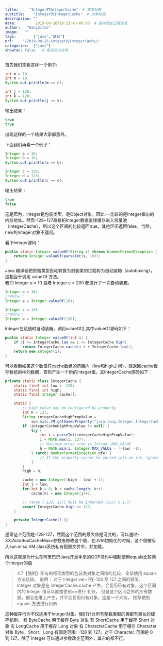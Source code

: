 ```yaml
---
title:     "Integer的IntegerCache"  # 文章标题
subtitle:    "Integer的IntegerCache"  # 文章标题
description: ""
date:         2019-08-26T10:23:46+08:00  # 自动添加日期信息
author:   "WangZiTao"
image:   ""
tags:        ["java","基础"]
url:    "/2019-08-26-integer的integerCache/"
categories:  ["java"]
showtoc: false   # 是否显示目录
---
```


首先我们来看这样一个例子:
```java
int m = 10;
int n = 10;
System.out.println(m == n);

int j = 128;
int k = 128;
System.out.println(j == k);

```

输出结果：

```java
true
true
```
出现这样的一个结果大家都意外。


下面我们再看一个例子：

```java
Integer a = 10;
Integer b = 10;
System.out.println(a == b);

Integer c = 128;
Integer d = 128;
System.out.println(c == d);

```

输出结果：

```java
true
false
```

这是因为，Integer是包装类型，是Object对象，因此==比较的是Integer指向的内存地址。然而-128~127直接的Integer数据直接缓存进入常量池（IntegerCache），所以这个区间的比较返回true，其他区间返回false。当然，new的Integer对象不适用。

看下Integer源码：

```java
public static Integer valueOf(String s) throws NumberFormatException {
    return Integer.valueOf(parseInt(s, 10));
}
```

Java 编译器把原始类型自动转换为封装类的过程称为自动装箱（autoboxing），这相当于调用 valueOf 方法。</br>
我们
Integer a = 10 或者 Integer c = 200 都进行了一次自动装箱。

```java
Integer a = 10;
//等价于：
Integer a = Integer.valueOf(10);

Integer c = 128
//等价于：
Integer a = Integer.valueOf(128);

```

Integer在赋值时自动装箱，调用valueOf(),其中valueOf源码如下：

```java
public static Integer valueOf(int i) {
    if (i >= IntegerCache.low && i <= IntegerCache.high)
        return IntegerCache.cache[i + (-IntegerCache.low)];
    return new Integer(i);
}
```

可以看到如果这个数值在cache数组的范围内（low和high之间），就返回cache缓存数组的中的数据，否则产生一个新的Integer值。其IntegerCache源码如下：

```java
private static class IntegerCache {
    static final int low = -128;
    static final int high;
    static final Integer cache[];

    static {
        // high value may be configured by property
        int h = 127;
        String integerCacheHighPropValue =
            sun.misc.VM.getSavedProperty("java.lang.Integer.IntegerCache.high");
        if (integerCacheHighPropValue != null) {
            try {
                int i = parseInt(integerCacheHighPropValue);
                i = Math.max(i, 127);
                // Maximum array size is Integer.MAX_VALUE
                h = Math.min(i, Integer.MAX_VALUE - (-low) -1);
            } catch( NumberFormatException nfe) {
                // If the property cannot be parsed into an int, ignore it.
            }
        }
        high = h;

        cache = new Integer[(high - low) + 1];
        int j = low;
        for(int k = 0; k < cache.length; k++)
            cache[k] = new Integer(j++);

        // range [-128, 127] must be interned (JLS7 5.1.7)
        assert IntegerCache.high >= 127;
    }

    private IntegerCache() {}
}

```

通常这个范围是-128-127，然而这个范围的最大值是可变的，可以通过-XX:AutoBoxCacheMax=<size>参数去修改这个值，在JVM初始化的时候，这个值被写入sun.misc.VM class系统私有配置文件中，并加载。

所以这就是为什么在阿里巴巴Java开发手册的OOP规约中强制使用equals比较两个Integer的值

>4.7【强制】所有的相同类型的包装类对象之间值的比较，全部使用 equals 方法比较。
说明： 对于 Integer var=?在-128 至 127 之间的赋值， Integer 对象是在
IntegerCache.cache 产生，会复用已有对象，这个区间内的 Integer 值可以直接使用==进行
判断。
但是这个区间之外的所有数据，都会在堆上产生，并不会复用已有对象，这是一个大坑，
推荐使用 equals 方法进行判断


这种缓存行为不仅适用于Integer对象。我们针对所有整数类型的类都有类似的缓存机制。
有 ByteCache 用于缓存 Byte 对象
有 ShortCache 用于缓存 Short 对象
有 LongCache 用于缓存 Long 对象
有 CharacterCache 用于缓存 Character 对象
Byte，Short，Long 有固定范围: -128 到 127。对于 Character, 范围是 0 到 127。除了 Integer 可以通过参数改变范围外，其它的都不行。




